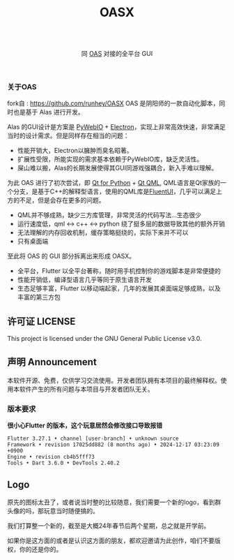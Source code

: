 
<div align="center">
<br><br>

# OASX

<br>

<br>

同 [OAS](https://github.com/runhey/OnmyojiAutoScript) 对接的全平台 GUI

</br>
</div>

### 关于OAS

fork自 : https://github.com/runhey/OASX
OAS 是阴阳师的一款自动化脚本，同时也是基于 Alas 进行开发。

Alas 的GUI设计是方案是 [PyWebIO](https://github.com/pywebio/PyWebIO) + [Electron](https://www.electronjs.org/)，实现上非常高效快速，非常满足当时的设计需求。但是同样存在相当的问题：

- 性能开销大，Electron以臃肿而臭名昭著。
- 扩展性受限，所能实现的需求基本依赖于PyWebIO库，缺乏灵活性。
- 屎山难以搬，Alas的长期发展使得其GUI同游戏强耦合，新入手难以理解。

为此 OAS 进行了初次尝试，即 [Qt for Python](https://wiki.qt.io/Qt_for_Python) + [Qt QML](https://doc.qt.io/qt-6/qtqml-index.html), QML语言是Qt家族的一个分支，是基于C++的解释型语言，使用的QML库是[FluentUI](https://github.com/zhuzichu520/FluentUI)，几乎可以满足上方的不足，但是会存在更多的问题。

- QML并不够成熟，缺少三方库管理，非常灵活的代码写法...生态很少
- 运行速度低，qml <-> c++ <-> python 绕了挺多层的数据导致其他的额外开销
- 无法理解的内存回收机制，缓存策略挺绕的，实际下来并不可以
- 只有桌面端

至此将 OAS 的 GUI 部分拆离出来形成 OASX。

- 全平台，Flutter 以全平台著称，随时用手机控制你的游戏脚本是非常便捷的
- 性能开销低，编译型语言几乎等同于原生语言开发
- 生态足够丰富，Flutter 以移动端起家，几年的发展其桌面端足够成熟，以及丰富的第三方包




## 许可证 LICENSE

This project is licensed under the GNU General Public License v3.0.

## 声明 Announcement
本软件开源、免费，仅供学习交流使用。开发者团队拥有本项目的最终解释权。使用本软件产生的所有问题与本项目与开发者团队无关。



### 版本要求

**很小心Flutter 的版本，这个玩意居然会修改接口导致报错**


```
Flutter 3.27.1 • channel [user-branch] • unknown source
Framework • revision 17025dd882 (8 months ago) • 2024-12-17 03:23:09 +0900
Engine • revision cb4b5fff73
Tools • Dart 3.6.0 • DevTools 2.40.2
```


## Logo

原先的图标太丑了，或者说当时整的比较随意，我们需要一个新的logo，看到群头像的吗，那玩意当时随便搞的。

我们打算整一个新的，截至是大概24年春节后两个星期，总之就是开学前。

如果你是这方面的或者是认识这方面的朋友，都欢迎邀请为此创作，咱们不要版权，你的还是你的。



